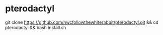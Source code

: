 # pterodactyl
git clone https://github.com/nwcfollowthewhiterabbit/pterodactyl.git && cd pterodactyl && bash install.sh
